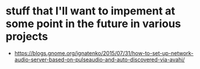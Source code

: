 # stuff that I'll want to impement at some point in the future in various projects

- https://blogs.gnome.org/ignatenko/2015/07/31/how-to-set-up-network-audio-server-based-on-pulseaudio-and-auto-discovered-via-avahi/
